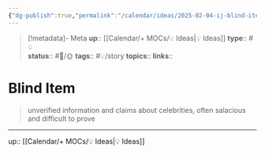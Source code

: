 ```yaml
---
{"dg-publish":true,"permalink":"/calendar/ideas/2025-02-04-ij-blind-item-cool-term/","title":"Blind Item"}
---
```


> [!metadata]- Meta
> **up**:: [[Calendar/+ MOCs/💡 Ideas\|💡 Ideas]]
> **type**:: #💡  
> **status**:: #📝/🌞
> **tags**:: #💡/story
> **topics**:: 
> **links**::

# Blind Item

> unverified information and claims about celebrities, often salacious and difficult to prove



---
up:: [[Calendar/+ MOCs/💡 Ideas\|💡 Ideas]]

